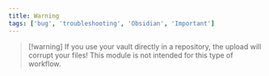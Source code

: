 ```yaml
---
title: Warning
tags: ['bug', 'troubleshooting', 'Obsidian', 'Important']
---
```


> [!warning] If you use your vault directly in a repository, the upload will corrupt your files! This module is not intended for this type of workflow.